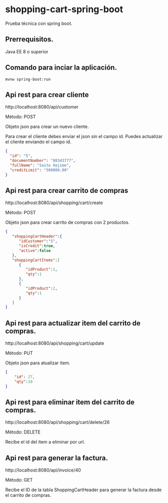 # shopping-cart-spring-boot
Prueba técnica con spring boot.

## Prerrequisitos.
Java EE 8 o superior

## Comando para inciar la aplicación.
```maven
mvnw spring-boot:run
```

## Api rest para crear cliente
http://localhost:8080/api/customer

Método: POST

Objeto json para crear un nuevo cliente.

Para crear el cliente debes enviar el json sin el campo id. Puedes actualizar el cliente enviando el campo id.
```json
{
  "id": "5",
  "documentNumber": "88343777",
  "fullName": "Saito Hajime",
  "creditLimit": "500000.00"
}
```

## Api rest para crear carrito de compras
http://localhost:8080/api/shopping/cart/create

Método: POST

Objeto json para crear carrito de compras con 2 productos.
```json
{
   "shoppingCartHeader":{
      "idCustomer":"5",
      "isCredit":true,
      "active":false
   },
   "shoppingCartItems":[
      {
         "idProduct":1,
         "qty":1
      },
      {
         "idProduct":2,
         "qty":1
      }
   ]
}
```

## Api rest para actualizar item del carrito de compras.
http://localhost:8080/api/shopping/cart/update

Método: PUT

Objeto json para atualizar item.
```json
{
	"id": 27,
	"qty":10
}
```

## Api rest para eliminar item del carrito de compras.
http://localhost:8080/api/shopping/cart/delete/26

Método: DELETE

Recibe el id del item a eliminar por url.



## Api rest para generar la factura.
http://localhost:8080/api/invoice/40

Método: GET

Recibe el ID de la tabla ShoppingCartHeader para generar la factura desde el carrito de compras.
